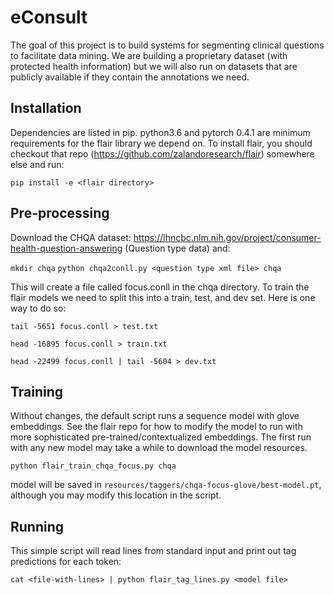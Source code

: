 # eConsult
The goal of this project is to build systems for segmenting clinical questions to facilitate data mining.
We are building a proprietary dataset (with protected health information) but we will also run on datasets that are publicly available if they contain the annotations we need.

## Installation
Dependencies are listed in pip. python3.6 and pytorch 0.4.1 are minimum requirements for the flair library we depend on. To install flair, you should checkout that repo (https://github.com/zalandoresearch/flair) somewhere else and run:

```pip install -e <flair directory>```

## Pre-processing
Download the CHQA dataset: https://lhncbc.nlm.nih.gov/project/consumer-health-question-answering (Question type data) and:

```mkdir chqa```
```python chqa2conll.py <question type xml file> chqa```

This will create a file called focus.conll in the chqa directory. To train the flair models we need to split this into a train, test, and dev set. Here is one way to do so:

```tail -5651 focus.conll > test.txt```

```head -16895 focus.conll > train.txt ```

```head -22499 focus.conll | tail -5604 > dev.txt```

## Training
Without changes, the default script runs a sequence model with glove embeddings. See the flair repo for how to modify the model to run with more sophisticated pre-trained/contextualized embeddings. The first run with any new model may take a while to download the model resources.

```python flair_train_chqa_focus.py chqa```

model will be saved in ```resources/taggers/chqa-focus-glove/best-model.pt```, although you may modify this location in the script.

## Running
This simple script will read lines from standard input and print out tag predictions for each token:

```cat <file-with-lines> | python flair_tag_lines.py <model file>```

